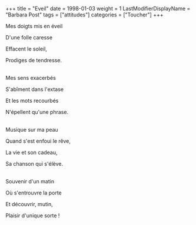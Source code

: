 +++
title = "Eveil"
date = 1998-01-03
weight = 1
LastModifierDisplayName = "Barbara Post"
tags = ["attitudes"]
categories = ["Toucher"]
+++

Mes doigts mis en éveil

D'une folle caresse

Effacent le soleil,

Prodiges de tendresse.

 \
Mes sens exacerbés

S'abîment dans l'extase

Et les mots recourbés

N'épellent qu'une phrase.

 \
Musique sur ma peau

Quand s'est enfoui le rêve,

La vie et son cadeau,

Sa chanson qui s'élève.

 \
Souvenir d'un matin

Où s'entrouvre la porte

Et découvrir, mutin,

Plaisir d'unique sorte !
